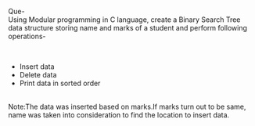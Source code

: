 Que-<br />
Using Modular programming in C language, create a Binary Search Tree data structure storing name and marks of a student and perform following operations-

<br />
<ul>
  <li>Insert data</li>
  <li>Delete data</li>
  <li>Print data in sorted order</li>
</ul>
<br />
Note:The data was inserted based on marks.If marks turn out to be same, name was taken into consideration to find the location to insert data.
